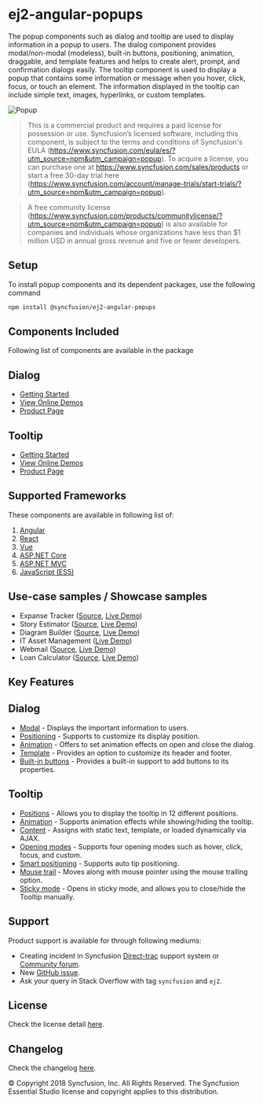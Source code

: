 # ej2-angular-popups

The popup components such as dialog and tooltip are used to display information in a popup to users. The dialog component provides modal/non-modal (modeless), built-in buttons, positioning, animation, draggable, and template features and helps to create alert, prompt, and confirmation dialogs easily. The tooltip component is used to display a popup that contains some information or message when you hover, click, focus, or touch an element. The information displayed in the tooltip can include simple text, images, hyperlinks, or custom templates.

![Popup](https://ej2.syncfusion.com/products/images/popup/readme.png)

> This is a commercial product and requires a paid license for possession or use. Syncfusion’s licensed software, including this component, is subject to the terms and conditions of Syncfusion's EULA (https://www.syncfusion.com/eula/es/?utm_source=npm&utm_campaign=popup). To acquire a license, you can purchase one at https://www.syncfusion.com/sales/products or start a free 30-day trial here (https://www.syncfusion.com/account/manage-trials/start-trials/?utm_source=npm&utm_campaign=popup).

> A free community license (https://www.syncfusion.com/products/communitylicense/?utm_source=npm&utm_campaign=popup) is also available for companies and individuals whose organizations have less than $1 million USD in annual gross revenue and five or fewer developers.

## Setup

To install popup components and its dependent packages, use the following command

```sh
npm install @syncfusion/ej2-angular-popups
```

## Components Included

Following list of components are available in the package

## Dialog

*   [Getting Started](https://ej2.syncfusion.com/angular/documentation/dialog/getting-started/?utm_source=npm&utm_campaign=dialog)
*   [View Online Demos](https://ej2.syncfusion.com/angular/demos/?utm_source=npm&utm_campaign=dialog#/material/dialog/default)
*   [Product Page](https://www.syncfusion.com/angular-ui-components/modal-dialog/?utm_source=npm&utm_campaign=dialog)

## Tooltip

*   [Getting Started](https://ej2.syncfusion.com/angular/documentation/tooltip/getting-started/?utm_source=npm&utm_campaign=tooltip)
*   [View Online Demos](https://ej2.syncfusion.com/angular/demos/?utm_source=npm&utm_campaign=tooltip#/material/tooltip/default)
*   [Product Page](https://www.syncfusion.com/angular-ui-components/tooltip/?utm_source=npm&utm_campaign=tooltip)

## Supported Frameworks

These components are available in following list of:

1.	[Angular](https://github.com/syncfusion/ej2-angular-ui-components/tree/master/components/popups/?utm_source=npm&utm_campaign=popup)
2.	[React](https://github.com/syncfusion/ej2-react-ui-components/tree/master/components/popups/?utm_source=npm&utm_campaign=popup)
3.	[Vue](https://github.com/syncfusion/ej2-vue-ui-components/tree/master/components/popups/?utm_source=npm&utm_campaign=popup)
4.	[ASP.NET Core](https://www.syncfusion.com/aspnet-core-ui-controls/?utm_source=npm&utm_campaign=popup)
5.	[ASP.NET MVC](https://www.syncfusion.com/aspnet-mvc-ui-controls/?utm_source=npm&utm_campaign=popup)
6.	[JavaScript (ES5)](https://www.syncfusion.com/javascript-ui-controls/?utm_source=npm&utm_campaign=popup)

## Use-case samples / Showcase samples

*	Expanse Tracker ([Source](https://github.com/syncfusion/ej2-showcase-ts-expensetracker), [Live Demo](https://ej2.syncfusion.com/showcase/typescript/expensetracker/#/dashboard))
*	Story Estimator ([Source](https://github.com/syncfusion/ej2-showcase-aspnetcore-story-estimator), [Live Demo](https://aspdotnetcore.syncfusion.com/showcase/aspnetcore/story-estimator/#/dashboard))
*	Diagram Builder ([Source](https://github.com/syncfusion/ej2-showcase-angular-diagrambuilder), [Live Demo](https://ej2.syncfusion.com/showcase/angular/diagrambuilder/))
*	IT Asset Management ([Live Demo](https://ej2.syncfusion.com/showcase/vue/assetmanagement/#/))
*	Webmail ([Source](https://github.com/syncfusion/ej2-showcase-ts-webmail), [Live Demo](https://ej2.syncfusion.com/showcase/typescript/webmail/#/home))
*	Loan Calculator ([Source](https://github.com/syncfusion/ej2-showcase-ts-loancalculator), [Live Demo](https://ej2.syncfusion.com/showcase/typescript/loancalculator/#/default))

## Key Features

## Dialog
*	[Modal](https://ej2.syncfusion.com/angular/demos/?utm_source=npm&utm_campaign=dialog#/material/dialog/modal) - Displays the important information to users.
*	[Positioning](https://ej2.syncfusion.com/angular/demos/?utm_source=npm&utm_campaign=dialog#/material/dialog/positioning) - Supports to customize its display position.
*	[Animation](https://ej2.syncfusion.com/angular/demos/?utm_source=npm&utm_campaign=dialog#/material/dialog/animation) - Offers to set animation effects on open and close the dialog.
*	[Template](https://ej2.syncfusion.com/angular/demos/?utm_source=npm&utm_campaign=dialog#/material/dialog/template) - Provides an option to customize its header and footer.
*	[Built-in buttons](https://ej2.syncfusion.com/angular/demos/?utm_source=npm&utm_campaign=dialog#/material/dialog/basic) - Provides a built-in support to add buttons to its properties.

## Tooltip

*	[Positions](https://ej2.syncfusion.com/angular/demos/?utm_source=npm&utm_campaign=tooltip#/material/tooltip/default) - Allows you to display the tooltip in 12 different positions.
*	[Animation](https://ej2.syncfusion.com/products/typescript/tooltip/animation/?utm_source=npm&utm_campaign=tooltip) - Supports animation effects while showing/hiding the tooltip.
*	[Content](https://ej2.syncfusion.com/angular/demos/?utm_source=npm&utm_campaign=tooltip#/material/tooltip/ajaxcontent) - Assigns with static text, template, or loaded dynamically via AJAX.
*	[Opening modes](https://ej2.syncfusion.com/products/typescript/tooltip/show-hide/?utm_source=npm&utm_campaign=tooltip) - Supports four opening modes such as hover, click, focus, and custom.
*	[Smart positioning](https://ej2.syncfusion.com/angular/demos/?utm_source=npm&utm_campaign=tooltip#/material/tooltip/smartposition) - Supports auto tip positioning.
*	[Mouse trail](https://ej2.syncfusion.com/products/typescript/tooltip/customization/?utm_source=npm&utm_campaign=tooltip) - Moves along with mouse pointer using the mouse trailing option.
*	[Sticky mode](https://ej2.syncfusion.com/products/typescript/tooltip/show-hide/?utm_source=npm&utm_campaign=tooltip) - Opens in sticky mode, and allows you to close/hide the Tooltip manually.

## Support

Product support is available for through following mediums:

*	Creating incident in Syncfusion [Direct-trac](https://www.syncfusion.com/support/directtrac/incidents/?utm_source=npm&utm_campaign=popup) support system or [Community forum](https://www.syncfusion.com/forums/essential-js2/?utm_source=npm&utm_campaign=popup).
*	New [GitHub issue](https://github.com/syncfusion/ej2-angular-ui-components/issues/new).
*	Ask your query in Stack Overflow with tag `syncfusion` and `ej2`.

## License

Check the license detail [here](https://github.com/syncfusion/ej2-angular-ui-components/blob/master/license).

## Changelog

Check the changelog [here](https://github.com/syncfusion/ej2-angular-ui-components/blob/master/components/popups/CHANGELOG.md?utm_source=npm&utm_campaign=dialog).


&copy; Copyright 2018 Syncfusion, Inc. All Rights Reserved. The Syncfusion Essential Studio license and copyright applies to this distribution.
